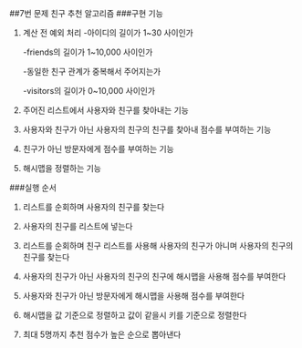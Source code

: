 ##7번 문제 친구 추천 알고리즘
###구현 기능
1. 계산 전 예외 처리
   -아이디의 길이가 1~30 사이인가
   
   -friends의 길이가 1~10,000 사이인가
   
   -동일한 친구 관계가 중복해서 주어지는가
   
   -visitors의 길이가 0~10,000 사이인가

2. 주어진 리스트에서 사용자와 친구를 찾아내는 기능

3. 사용자와 친구가 아닌 사용자의 친구의 친구를 찾아내 점수를 부여하는 기능

4. 친구가 아닌 방문자에게 점수를 부여하는 기능

5. 해시맵을 정렬하는 기능

###실행 순서
1. 리스트를 순회하며 사용자의 친구를 찾는다

2. 사용자의 친구를 리스트에 넣는다

3. 리스트를 순회하며 친구 리스트를 사용해 사용자의 친구가 아니며 사용자의 친구의 친구를 찾는다

4. 사용자의 친구가 아닌 사용자의 친구의 친구에 해시맵을 사용해 점수를 부여한다

5. 사용자와 친구가 아닌 방문자에게 해시맵을 사용해 점수를 부여한다

6. 해시맵을 값 기준으로 정렬하고 값이 같을시 키를 기준으로 정렬한다

7. 최대 5명까지 추천 점수가 높은 순으로 뽑아낸다